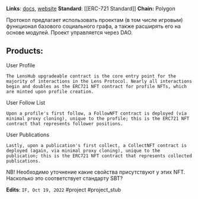 **Links**: [docs](https://docs.lens.xyz/docs), [website](https://lens.xyz/)
**Standard**: [[ERC-721 Standard]]
**Chain:** Polygon

Протокол предлагает использовать проектам (в том числе игровым) функционал базового социального графа, а также расширять его на основе модулей. Проект управляется через DAO.

## Products:

User Profile
```
The LensHub upgradeable contract is the core entry point for the majority of interactions in the Lens Protocol. Nearly all interactions begin and doubles as the ERC721 NFT contract for profile NFTs, which are minted upon profile creation.
```

User Follow List
```
Upon a profile's first follow, a FollowNFT contract is deployed (via minimal proxy cloning), unique to the profile; this is the ERC721 NFT contract that represents follower positions.
```

User Publications
```
Lastly, upon a publication's first collect, a CollectNFT contract is deployed (again, via minimal proxy cloning), unique to the publication; this is the ERC721 NFT contract that represents collected publications.
```

NB! Необходимо уточнение какие свойства присутствуют у этих NFT. Насколько это соответствует стандарту SBT?

**Edits**: `IF, Oct 19, 2022`
#project #project_stub 